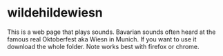 # wildehildewiesn
This is a web page that plays sounds. Bavarian sounds often heard at the famous real Oktoberfest aka Wiesn in Munich. If you want to use it download the whole folder. Note works best with firefox or chrome. 
